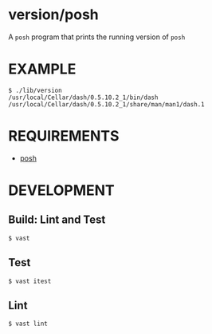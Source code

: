 # version/posh

A `posh` program that prints the running version of `posh`

# EXAMPLE

```console
$ ./lib/version
/usr/local/Cellar/dash/0.5.10.2_1/bin/dash
/usr/local/Cellar/dash/0.5.10.2_1/share/man/man1/dash.1
```

# REQUIREMENTS

* [posh](http://manpages.ubuntu.com/manpages/zesty/man1/posh.1.html)

# DEVELOPMENT

## Build: Lint and Test

```console
$ vast
```

## Test

```console
$ vast itest
```

## Lint

```console
$ vast lint
```
